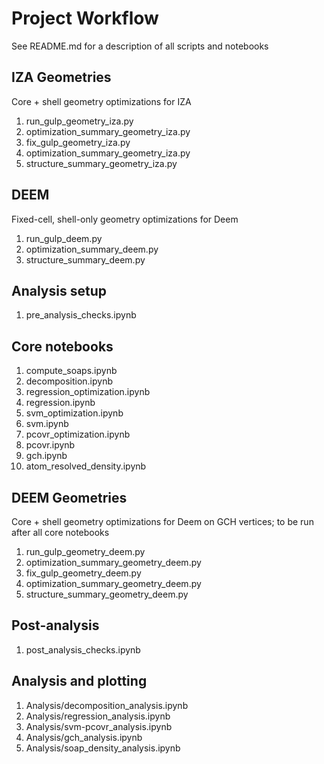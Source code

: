 # Project Workflow
See README.md for a description of all scripts and notebooks

## IZA Geometries
Core + shell geometry optimizations for IZA
1.  run_gulp_geometry_iza.py
1.  optimization_summary_geometry_iza.py
1.  fix_gulp_geometry_iza.py
1.  optimization_summary_geometry_iza.py
1.  structure_summary_geometry_iza.py

## DEEM
Fixed-cell, shell-only geometry optimizations for Deem
1.  run_gulp_deem.py
1.  optimization_summary_deem.py
1.  structure_summary_deem.py

## Analysis setup
1.  pre_analysis_checks.ipynb

## Core notebooks
1.  compute_soaps.ipynb
1.  decomposition.ipynb
1.  regression_optimization.ipynb
1.  regression.ipynb
1.  svm_optimization.ipynb
1.  svm.ipynb
1.  pcovr_optimization.ipynb
1.  pcovr.ipynb
1.  gch.ipynb
1.  atom_resolved_density.ipynb

## DEEM Geometries
Core + shell geometry optimizations for Deem on GCH vertices;
to be run after all core notebooks
1.  run_gulp_geometry_deem.py
1.  optimization_summary_geometry_deem.py
1.  fix_gulp_geometry_deem.py
1.  optimization_summary_geometry_deem.py
1.  structure_summary_geometry_deem.py

## Post-analysis
1.  post_analysis_checks.ipynb

## Analysis and plotting
1.  Analysis/decomposition_analysis.ipynb
1.  Analysis/regression_analysis.ipynb
1.  Analysis/svm-pcovr_analysis.ipynb
1.  Analysis/gch_analysis.ipynb
1.  Analysis/soap_density_analysis.ipynb
